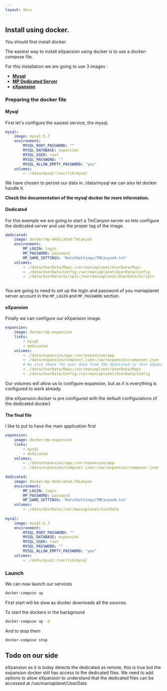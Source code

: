 ```yaml
---
layout: docs
---
```


## Install using docker. 

You should first install docker



The easiest way to install eXpansion using docker is to use a docker-compose file. 

For this installation we are going to use 3 images : 
* **[Mysql](https://hub.docker.com/_/mysql/)**
* **[MP Dedicated Server](https://hub.docker.com/r/oliverde8/mp-dedicated/)**
* **[eXpansion](https://hub.docker.com/r/oliverde8/mp-expansion/)**

### Preparing the docker file

#### Mysql

First let's configure the easiest service, the mysql. 

```yaml
mysql:
    image: mysql:5.7
    environment:
        MYSQL_ROOT_PASSWORD: ""
        MYSQL_DATABASE: expansion
        MYSQL_USER: root
        MYSQL_PASSWORD: ""
        MYSQL_ALLOW_EMPTY_PASSWORD: "yes"
    volumes:
        - ./data/mysql:/var/lib/mysql
```

We have chosen to persist our data in ./data/mysql we can also let docker handle it.

**Check the documentation of the mysql docker for more information.**

#### Dedicated

For this exemple we are going to start a TmCanyon server so lets configure the dedicated server and use the proper
tag of the image.

```yaml
dedicated:
    image: docker/mp-dedicated:TmCanyon
    environment:
        MP_LOGIN: login
        MP_PASSWORD: password
        MP_GAME_SETTINGS: 'MatchSettings/TMCanyonA.txt'
    volumes:
        - ./data/UserData/Maps:/var/maniaplanet/UserData/Maps
        - ./data/UserData/Config:/var/maniaplanet/UserData/Config
        - ./data/UserData/Scripts:/var/maniaplanet/UserData/Scripts
        
```

You are going to need to set up the login and password of you maniaplanet server account in 
the `MP_LOGIN` and `MP_PASSWORD` section.

#### eXpansion

Finally we can configure our eXpansion image. 

```yml
expansion:
    image: docker/mp-expansion
    links:
        - mysql
        - dedicated
    volumes:
        - ./data/expansion/app:/var/expansion/app
        - ./data/expansion/composer.json:/var/expansion/composer.json
        # We also share the user data from the dedicated so that eXpansion can read & write in the files
        - ./data/UserData/Maps:/var/maniaplanet/UserData/Maps
        - ./data/UserData/Config:/var/maniaplanet/UserData/Config
```

Our volumes will allow us to configure expansion, but as it is everything is configured to work already. 

(the eXpansion docker is pre configured with the default configurations of the dedicated docker)

#### The final file

I like to put to have the main application first 

```yaml
expansion:
    image: docker/mp-expansion
    links:
        - mysql
        - dedicated
    volumes:
        - ./data/expansion/app:/var/expansion/app
        - ./data/expansion/composer.json:/var/expansion/composer.json
        
dedicated:
    image: docker/mp-dedicated:TmCanyon
    environment:
        MP_LOGIN: login
        MP_PASSWORD: password
        MP_GAME_SETTINGS: 'MatchSettings/TMCanyonA.txt'
    volumes:
        - ./data/UserData:/var/maniaplanet/UserData
        
mysql:
    image: mysql:5.7
    environment:
        MYSQL_ROOT_PASSWORD: ""
        MYSQL_DATABASE: expansion
        MYSQL_USER: root
        MYSQL_PASSWORD: ""
        MYSQL_ALLOW_EMPTY_PASSWORD: "yes"
    volumes:
        - ./data/mysql:/var/lib/mysql
```

### Launch 

We can now launch our services

```bash
docker-compose up
```

First start will be slow as docker downloads all the sources. 

To start the dockers in the background

```bash
docker-compose up -d
```

And to stop them 

```bash
docker-compose stop
```

## Todo on our side

eXpansion as it is today detects the dedicated as remote, this is true but the expansion docker still 
has access to the dedicated files. We need to add options to allow eXpansion to understand that the 
dedicated files can be accessed at /var/maniaplanet/UserData
